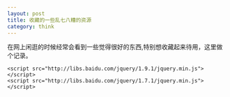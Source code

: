 ```yaml
---
layout: post
title: 收藏的一些乱七八糟的资源 
category: think
---
```


在网上闲逛的时候经常会看到一些觉得很好的东西,特别想收藏起来待用，这里做个记录。

[jquery]:
国内的CDN，因为google被和谐了，所以只能用国内的，觉得比较好是[baidu]的,换版本直接更换1.9.1部分即可，比如用1.7.1。

```
<script src="http://libs.baidu.com/jquery/1.9.1/jquery.min.js"></script>
<script src="http://libs.baidu.com/jquery/1.7.1/jquery.min.js"></script>
```

[jquery]: http://jquery.com
[baidu]: http://baidu.com
